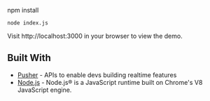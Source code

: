 npm install
```
node index.js
```
Visit http://localhost:3000 in your browser to view the demo.


## Built With

* [Pusher](https://pusher.com/) - APIs to enable devs building realtime features
* [Node.js](https://nodejs.org/) - Node.js® is a JavaScript runtime built on Chrome's V8 JavaScript engine. 

